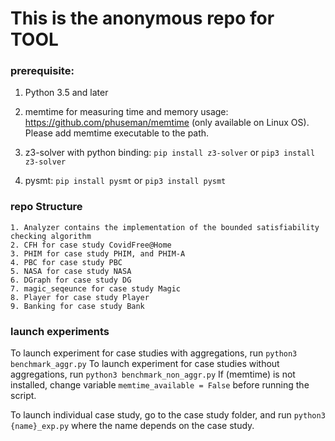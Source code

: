 # This is the anonymous repo for TOOL

### prerequisite:
1. Python 3.5 and later

2. memtime for measuring time and memory usage: https://github.com/phuseman/memtime 
(only available on Linux OS). Please add memtime executable to the path.

3. z3-solver with python binding:
    `pip install z3-solver` or 
    `pip3 install z3-solver`
    
4. pysmt:
    `pip install pysmt` or 
    `pip3 install pysmt`
    


### repo Structure


    1. Analyzer contains the implementation of the bounded satisfiability checking algorithm 
    2. CFH for case study CovidFree@Home
    3. PHIM for case study PHIM, and PHIM-A
    4. PBC for case study PBC
    5. NASA for case study NASA
    6. DGraph for case study DG
    7. magic_seqeunce for case study Magic
    8. Player for case study Player
    9. Banking for case study Bank
    


### launch experiments 
To launch experiment for case studies with aggregations, run `python3 benchmark_aggr.py`
To launch experiment for case studies without aggregations, run `python3 benchmark_non_aggr.py`
If (memtime) is not installed, change variable `memtime_available = False` before running the script.

To launch individual case study, go to the case study folder, and run `python3 {name}_exp.py`
where the name depends on the case study. 